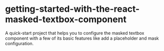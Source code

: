 # getting-started-with-the-react-masked-textbox-component
A quick-start project that helps you to configure the masked textbox component with a few of its basic features like add a placeholder and mask configuration.   
